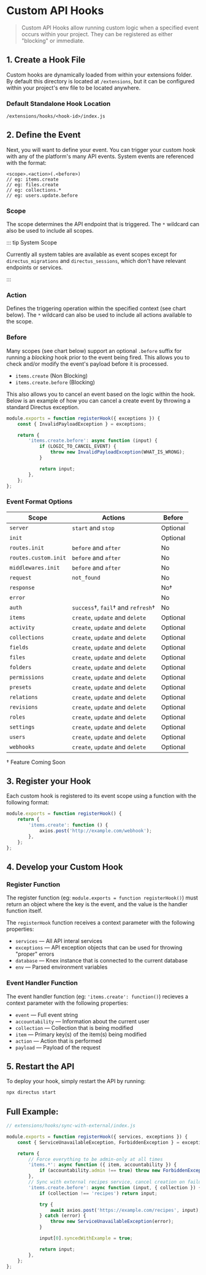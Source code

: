 # Custom API Hooks <small></small>

> Custom API Hooks allow running custom logic when a specified event occurs within your project. They can be registered
> as either "blocking" or immediate.

## 1. Create a Hook File

Custom hooks are dynamically loaded from within your extensions folder. By default this directory is located at
`/extensions`, but it can be configured within your project's env file to be located anywhere.

### Default Standalone Hook Location

```
/extensions/hooks/<hook-id>/index.js
```

## 2. Define the Event

Next, you will want to define your event. You can trigger your custom hook with any of the platform's many API events.
System events are referenced with the format:

```
<scope>.<action>(.<before>)
// eg: items.create
// eg: files.create
// eg: collections.*
// eg: users.update.before
```

### Scope

The scope determines the API endpoint that is triggered. The `*` wildcard can also be used to include all scopes.

::: tip System Scope

Currently all system tables are available as event scopes except for `directus_migrations` and `directus_sessions`,
which don't have relevant endpoints or services.

:::

### Action

Defines the triggering operation within the specified context (see chart below). The `*` wildcard can also be used to
include all actions available to the scope.

### Before

Many scopes (see chart below) support an optional `.before` suffix for running a _blocking_ hook prior to the event
being fired. This allows you to check and/or modify the event's payload before it is processed.

- `items.create` (Non Blocking)
- `items.create.before` (Blocking)

This also allows you to cancel an event based on the logic within the hook. Below is an example of how you can cancel a
create event by throwing a standard Directus exception.

```js
module.exports = function registerHook({ exceptions }) {
	const { InvalidPayloadException } = exceptions;

	return {
		'items.create.before': async function (input) {
			if (LOGIC_TO_CANCEL_EVENT) {
				throw new InvalidPayloadException(WHAT_IS_WRONG);
			}

			return input;
		},
	};
};
```

### Event Format Options

| Scope                | Actions                            | Before   |
| -------------------- | ---------------------------------- | -------- |
| `server`             | `start` and `stop`                 | Optional |
| `init`               |                                    | Optional |
| `routes.init`        | `before` and `after`               | No       |
| `routes.custom.init` | `before` and `after`               | No       |
| `middlewares.init`   | `before` and `after`               | No       |
| `request`            | `not_found`                        | No       |
| `response`           |                                    | No†      |
| `error`              |                                    | No       |
| `auth`               | `success`†, `fail`† and `refresh`† | No       |
| `items`              | `create`, `update` and `delete`    | Optional |
| `activity`           | `create`, `update` and `delete`    | Optional |
| `collections`        | `create`, `update` and `delete`    | Optional |
| `fields`             | `create`, `update` and `delete`    | Optional |
| `files`              | `create`, `update` and `delete`    | Optional |
| `folders`            | `create`, `update` and `delete`    | Optional |
| `permissions`        | `create`, `update` and `delete`    | Optional |
| `presets`            | `create`, `update` and `delete`    | Optional |
| `relations`          | `create`, `update` and `delete`    | Optional |
| `revisions`          | `create`, `update` and `delete`    | Optional |
| `roles`              | `create`, `update` and `delete`    | Optional |
| `settings`           | `create`, `update` and `delete`    | Optional |
| `users`              | `create`, `update` and `delete`    | Optional |
| `webhooks`           | `create`, `update` and `delete`    | Optional |

† Feature Coming Soon

## 3. Register your Hook

Each custom hook is registered to its event scope using a function with the following format:

```js
module.exports = function registerHook() {
	return {
		'items.create': function () {
			axios.post('http://example.com/webhook');
		},
	};
};
```

## 4. Develop your Custom Hook

### Register Function

The register function (eg: `module.exports = function registerHook()`) must return an object where the key is the event,
and the value is the handler function itself.

The `registerHook` function receives a context parameter with the following properties:

- `services` — All API interal services
- `exceptions` — API exception objects that can be used for throwing "proper" errors
- `database` — Knex instance that is connected to the current database
- `env` — Parsed environment variables

### Event Handler Function

The event handler function (eg: `'items.create': function()`) recieves a context parameter with the following
properties:

- `event` — Full event string
- `accountability` — Information about the current user
- `collection` — Collection that is being modified
- `item` — Primary key(s) of the item(s) being modified
- `action` — Action that is performed
- `payload` — Payload of the request

## 5. Restart the API

To deploy your hook, simply restart the API by running:

```bash
npx directus start
```

## Full Example:

```js
// extensions/hooks/sync-with-external/index.js

module.exports = function registerHook({ services, exceptions }) {
	const { ServiceUnavailableException, ForbiddenException } = exceptions;

	return {
		// Force everything to be admin-only at all times
		'items.*': async function ({ item, accountability }) {
			if (accountability.admin !== true) throw new ForbiddenException();
		},
		// Sync with external recipes service, cancel creation on failure
		'items.create.before': async function (input, { collection }) {
			if (collection !== 'recipes') return input;

			try {
				await axios.post('https://example.com/recipes', input);
			} catch (error) {
				throw new ServiceUnavailableException(error);
			}

			input[0].syncedWithExample = true;

			return input;
		},
	};
};
```
